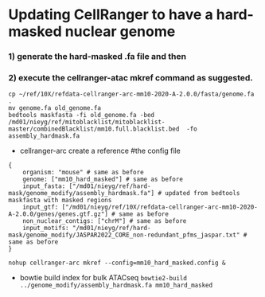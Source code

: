 # Updating CellRanger to have a hard-masked nuclear genome
### 1) generate the hard-masked .fa file and then 
### 2) execute the cellranger-atac mkref command as suggested.

```
cp ~/ref/10X/refdata-cellranger-arc-mm10-2020-A-2.0.0/fasta/genome.fa .
mv genome.fa old_genome.fa
bedtools maskfasta -fi old_genome.fa -bed /md01/nieyg/ref/mitoblacklist/mitoblacklist-master/combinedBlacklist/mm10.full.blacklist.bed  -fo assembly_hardmask.fa

```

* cellranger-arc create a reference 
#the config file 
```
{
    organism: "mouse" # same as before
    genome: ["mm10_hard_masked"] # same as before
    input_fasta: ["/md01/nieyg/ref/hard-mask/genome_modify/assembly_hardmask.fa"] # updated from bedtools maskfasta with masked regions
    input_gtf: ["/md01/nieyg/ref/10X/refdata-cellranger-arc-mm10-2020-A-2.0.0/genes/genes.gtf.gz"] # same as before
    non_nuclear_contigs: ["chrM"] # same as before
    input_motifs: "/md01/nieyg/ref/hard-mask/genome_modify/JASPAR2022_CORE_non-redundant_pfms_jaspar.txt" # same as before
}

```

`nohup cellranger-arc mkref --config=mm10_hard_masked.config &`


* bowtie build index for bulk ATACseq 
`bowtie2-build ../genome_modify/assembly_hardmask.fa mm10_hard_masked`


